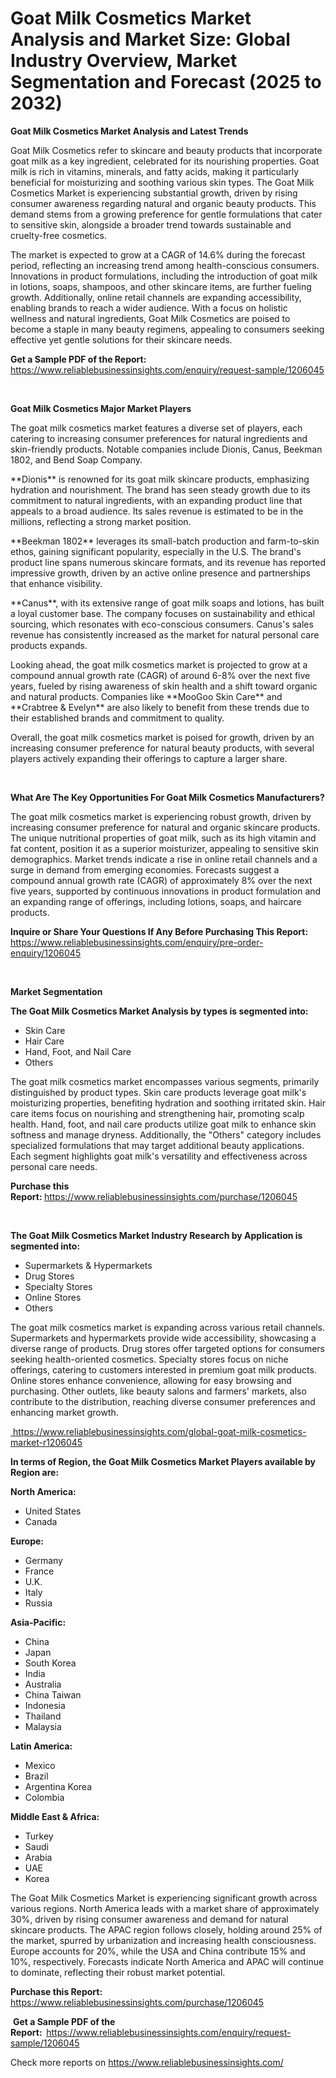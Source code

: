 <p><h1>Goat Milk Cosmetics Market Analysis and Market Size: Global Industry Overview, Market Segmentation and Forecast (2025 to 2032)</h1></p><p><strong>Goat Milk Cosmetics Market Analysis and Latest Trends</strong></p>
<p><p>Goat Milk Cosmetics refer to skincare and beauty products that incorporate goat milk as a key ingredient, celebrated for its nourishing properties. Goat milk is rich in vitamins, minerals, and fatty acids, making it particularly beneficial for moisturizing and soothing various skin types. The Goat Milk Cosmetics Market is experiencing substantial growth, driven by rising consumer awareness regarding natural and organic beauty products. This demand stems from a growing preference for gentle formulations that cater to sensitive skin, alongside a broader trend towards sustainable and cruelty-free cosmetics.</p><p>The market is expected to grow at a CAGR of 14.6% during the forecast period, reflecting an increasing trend among health-conscious consumers. Innovations in product formulations, including the introduction of goat milk in lotions, soaps, shampoos, and other skincare items, are further fueling growth. Additionally, online retail channels are expanding accessibility, enabling brands to reach a wider audience. With a focus on holistic wellness and natural ingredients, Goat Milk Cosmetics are poised to become a staple in many beauty regimens, appealing to consumers seeking effective yet gentle solutions for their skincare needs.</p></p>
<p><strong>Get a Sample PDF of the Report:&nbsp;</strong> <a href="https://www.reliablebusinessinsights.com/enquiry/request-sample/1206045?utm_campaign=2380&utm_medium=2&utm_source=Github&utm_content=ia&utm_term=07022025&utm_id=goat-milk-cosmetics">https://www.reliablebusinessinsights.com/enquiry/request-sample/1206045</a></p>
<p>&nbsp;</p>
<p><strong>Goat Milk Cosmetics Major Market Players</strong></p>
<p><p>The goat milk cosmetics market features a diverse set of players, each catering to increasing consumer preferences for natural ingredients and skin-friendly products. Notable companies include Dionis, Canus, Beekman 1802, and Bend Soap Company.</p><p>**Dionis** is renowned for its goat milk skincare products, emphasizing hydration and nourishment. The brand has seen steady growth due to its commitment to natural ingredients, with an expanding product line that appeals to a broad audience. Its sales revenue is estimated to be in the millions, reflecting a strong market position.</p><p>**Beekman 1802** leverages its small-batch production and farm-to-skin ethos, gaining significant popularity, especially in the U.S. The brand's product line spans numerous skincare formats, and its revenue has reported impressive growth, driven by an active online presence and partnerships that enhance visibility.</p><p>**Canus**, with its extensive range of goat milk soaps and lotions, has built a loyal customer base. The company focuses on sustainability and ethical sourcing, which resonates with eco-conscious consumers. Canus's sales revenue has consistently increased as the market for natural personal care products expands.</p><p>Looking ahead, the goat milk cosmetics market is projected to grow at a compound annual growth rate (CAGR) of around 6-8% over the next five years, fueled by rising awareness of skin health and a shift toward organic and natural products. Companies like **MooGoo Skin Care** and **Crabtree & Evelyn** are also likely to benefit from these trends due to their established brands and commitment to quality.</p><p>Overall, the goat milk cosmetics market is poised for growth, driven by an increasing consumer preference for natural beauty products, with several players actively expanding their offerings to capture a larger share.</p></p>
<p>&nbsp;</p>
<p><strong>What Are The Key Opportunities For Goat Milk Cosmetics Manufacturers?</strong></p>
<p><p>The goat milk cosmetics market is experiencing robust growth, driven by increasing consumer preference for natural and organic skincare products. The unique nutritional properties of goat milk, such as its high vitamin and fat content, position it as a superior moisturizer, appealing to sensitive skin demographics. Market trends indicate a rise in online retail channels and a surge in demand from emerging economies. Forecasts suggest a compound annual growth rate (CAGR) of approximately 8% over the next five years, supported by continuous innovations in product formulation and an expanding range of offerings, including lotions, soaps, and haircare products.</p></p>
<p><strong>Inquire or Share Your Questions If Any Before Purchasing This Report:</strong> <a href="https://www.reliablebusinessinsights.com/enquiry/pre-order-enquiry/1206045?utm_campaign=2380&utm_medium=2&utm_source=Github&utm_content=ia&utm_term=07022025&utm_id=goat-milk-cosmetics">https://www.reliablebusinessinsights.com/enquiry/pre-order-enquiry/1206045</a></p>
<p>&nbsp;</p>
<p><strong>Market Segmentation</strong></p>
<p><strong>The Goat Milk Cosmetics Market Analysis by types is segmented into:</strong></p>
<p><ul><li>Skin Care</li><li>Hair Care</li><li>Hand, Foot, and Nail Care</li><li>Others</li></ul></p>
<p><p>The goat milk cosmetics market encompasses various segments, primarily distinguished by product types. Skin care products leverage goat milk's moisturizing properties, benefiting hydration and soothing irritated skin. Hair care items focus on nourishing and strengthening hair, promoting scalp health. Hand, foot, and nail care products utilize goat milk to enhance skin softness and manage dryness. Additionally, the "Others" category includes specialized formulations that may target additional beauty applications. Each segment highlights goat milk's versatility and effectiveness across personal care needs.</p></p>
<p><strong>Purchase this Report:&nbsp;</strong><a href="https://www.reliablebusinessinsights.com/purchase/1206045?utm_campaign=2380&utm_medium=2&utm_source=Github&utm_content=ia&utm_term=07022025&utm_id=goat-milk-cosmetics">https://www.reliablebusinessinsights.com/purchase/1206045</a></p>
<p>&nbsp;</p>
<p><strong>The Goat Milk Cosmetics Market Industry Research by Application is segmented into:</strong></p>
<p><ul><li>Supermarkets & Hypermarkets</li><li>Drug Stores</li><li>Specialty Stores</li><li>Online Stores</li><li>Others</li></ul></p>
<p><p>The goat milk cosmetics market is expanding across various retail channels. Supermarkets and hypermarkets provide wide accessibility, showcasing a diverse range of products. Drug stores offer targeted options for consumers seeking health-oriented cosmetics. Specialty stores focus on niche offerings, catering to customers interested in premium goat milk products. Online stores enhance convenience, allowing for easy browsing and purchasing. Other outlets, like beauty salons and farmers' markets, also contribute to the distribution, reaching diverse consumer preferences and enhancing market growth.</p></p>
<p><a href="https://www.reliablebusinessinsights.com/global-goat-milk-cosmetics-market-r1206045?utm_campaign=2380&utm_medium=2&utm_source=Github&utm_content=ia&utm_term=07022025&utm_id=goat-milk-cosmetics">&nbsp;https://www.reliablebusinessinsights.com/global-goat-milk-cosmetics-market-r1206045</a></p>
<p><strong>In terms of Region, the Goat Milk Cosmetics Market Players available by Region are:</strong></p>
<p>
    <p> <strong> North America: </strong>
        <ul>
            <li>United States</li>
            <li>Canada</li>
        </ul>
        </p> 
    <p> <strong> Europe: </strong>
        <ul>
            <li>Germany</li>
            <li>France</li>
            <li>U.K.</li>
            <li>Italy</li>
            <li>Russia</li>
        </ul>
        </p> 
    <p> <strong> Asia-Pacific: </strong>
        <ul>
            <li>China</li>
            <li>Japan</li>
            <li>South Korea</li>
            <li>India</li>
            <li>Australia</li>
            <li>China Taiwan</li>
            <li>Indonesia</li>
            <li>Thailand</li>
            <li>Malaysia</li>
        </ul>
        </p> 
    <p> <strong> Latin America: </strong>
        <ul>
            <li>Mexico</li>
            <li>Brazil</li>
            <li>Argentina Korea</li>
            <li>Colombia</li>
        </ul>
        </p> 
    <p> <strong> Middle East & Africa: </strong>
        <ul>
            <li>Turkey</li>
            <li>Saudi</li>
            <li>Arabia</li>
            <li>UAE</li>
            <li>Korea</li>
        </ul>
    </p>
    </p>
<p><p>The Goat Milk Cosmetics Market is experiencing significant growth across various regions. North America leads with a market share of approximately 30%, driven by rising consumer awareness and demand for natural skincare products. The APAC region follows closely, holding around 25% of the market, spurred by urbanization and increasing health consciousness. Europe accounts for 20%, while the USA and China contribute 15% and 10%, respectively. Forecasts indicate North America and APAC will continue to dominate, reflecting their robust market potential.</p></p>
<p><strong>Purchase this Report: </strong><a href="https://www.reliablebusinessinsights.com/purchase/1206045?utm_campaign=2380&utm_medium=2&utm_source=Github&utm_content=ia&utm_term=07022025&utm_id=goat-milk-cosmetics">https://www.reliablebusinessinsights.com/purchase/1206045</a></p>
<p>&nbsp;<strong>Get a Sample PDF of the Report:&nbsp;&nbsp;</strong><a href="https://www.reliablebusinessinsights.com/enquiry/request-sample/1206045?utm_campaign=2380&utm_medium=2&utm_source=Github&utm_content=ia&utm_term=07022025&utm_id=goat-milk-cosmetics">https://www.reliablebusinessinsights.com/enquiry/request-sample/1206045</a></p>
<p><strong></strong></p>
<p>Check more reports on <a href="https://www.reliablebusinessinsights.com/?utm_campaign=2380&utm_medium=2&utm_source=Github&utm_content=ia&utm_term=07022025&utm_id=goat-milk-cosmetics">https://www.reliablebusinessinsights.com/</a></p>